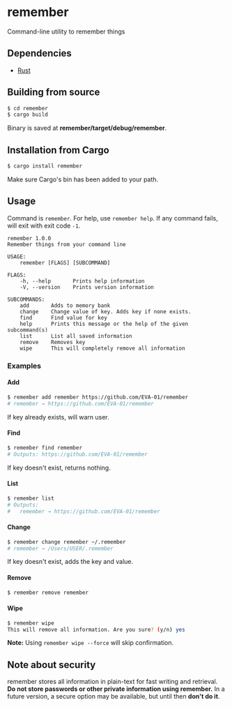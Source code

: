 # remember

Command-line utility to remember things

## Dependencies

- [Rust](https://www.rust-lang.org/)

## Building from source

```bash
$ cd remember
$ cargo build
```

Binary is saved at **remember/target/debug/remember**.

## Installation from Cargo

```bash
$ cargo install remember
```

Make sure Cargo's bin has been added to your path.

## Usage

Command is `remember`. For help, use `remember help`. If any command fails, will exit with exit code `-1`.

```
remember 1.0.0
Remember things from your command line

USAGE:
    remember [FLAGS] [SUBCOMMAND]

FLAGS:
    -h, --help       Prints help information
    -V, --version    Prints version information

SUBCOMMANDS:
    add       Adds to memory bank
    change    Change value of key. Adds key if none exists.
    find      Find value for key
    help      Prints this message or the help of the given subcommand(s)
    list      List all saved information
    remove    Removes key
    wipe      This will completely remove all information
```

### Examples

#### Add

```bash
$ remember add remember https://github.com/EVA-01/remember
# remember → https://github.com/EVA-01/remember
```

If key already exists, will warn user.

#### Find

```bash
$ remember find remember
# Outputs: https://github.com/EVA-01/remember
```

If key doesn't exist, returns nothing.

#### List

```bash
$ remember list
# Outputs:
#	remember → https://github.com/EVA-01/remember
```

#### Change

```bash
$ remember change remember ~/.remember
# remember → /Users/USER/.remember
```

If key doesn't exist, adds the key and value.

#### Remove

```bash
$ remember remove remember
```

#### Wipe

```bash
$ remember wipe
This will remove all information. Are you sure? (y/n) yes
```

**Note:** Using `remember wipe --force` will skip confirmation.

## Note about security

remember stores all information in plain-text for fast writing and retrieval. **Do not store passwords or other private information using remember.** In a future version, a secure option may be available, but until then **don't do it**.